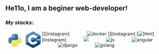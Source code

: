 ## He11o, I am a beginer web-developer!



### <em>My stacks:</em>
<div>
  [<img align="left" alt="python" width="59px" src="https://raw.githubusercontent.com/github/explore/80688e429a7d4ef2fca1e82350fe8e3517d3494d/topics/python/python.png" />][instagram]
<img src="https://blog.codewithdan.com/wp-content/uploads/2023/06/Docker-Logo.png" alt="docker" title="django" style = "margin-left: 50px; width: 130px"/>
[<img align="left" alt="C++" width="55px" src="https://raw.githubusercontent.com/github/explore/180320cffc25f4ed1bbdfd33d4db3a66eeeeb358/topics/cpp/cpp.png" />][instagram]
[<img src="https://upload.wikimedia.org/wikipedia/commons/thumb/6/61/HTML5_logo_and_wordmark.svg/1200px-HTML5_logo_and_wordmark.svg.png" alt="html" title="html" width="55px"/>][instagram]
<img src="https://cdn-icons-png.flaticon.com/512/888/888847.png" style = "margin-left: 50px; width: 59px"/>
<img src="https://i0.wp.com/theicom.org/wp-content/uploads/2016/03/js-logo.png?fit=500%2C500&ssl=1&w=640" alt="js" title="" style = "margin-left: 50px; width: 55px"/>
<img src="https://pluralsight2.imgix.net/paths/images/angular-14a0f6532f.png" alt="angular" title="angular" style = "margin-left: 50px; width: 90px"/>

<img src="https://www.djangoproject.com/m/img/logos/django-logo-positive.png" alt="django" title="django" style = "margin-left: 50px; width: 90px"/>
<img src="https://www.seekpng.com/png/full/399-3990193_building-a-go-web-app-from-scratch-to.png" alt="golang" title="django" style = "margin-left: 50px; width: 90px"/>
</div>
             

[instagram]: https://www.instagram.com/liu_rus/



